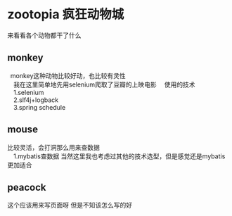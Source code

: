 # zootopia 疯狂动物城
来看看各个动物都干了什么

## monkey ##  
&ensp;monkey这种动物比较好动，也比较有灵性  
&ensp;&ensp;我在这里简单地先用selenium爬取了豆瓣的上映电影 
&ensp;&ensp;使用的技术  
&ensp;&ensp;1.selenium  
&ensp;&ensp;2.slf4j+logback  
&ensp;&ensp;3.spring schedule  

## mouse ## 
比较灵活，会打洞那么用来查数据  
&ensp;&ensp;1.mybatis查数据
当然这里我也考虑过其他的技术选型，但是感觉还是mybatis更加适合

## peacock ##  
这个应该用来写页面呀 但是不知该怎么写的好  
